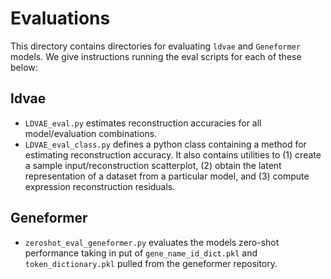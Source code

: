 # Evaluations

This directory contains directories for evaluating `ldvae` and `Geneformer` models. We give instructions running the eval scripts for each of these below:

## ldvae

- `LDVAE_eval.py` estimates reconstruction accuracies for all model/evaluation combinations.
- `LDVAE_eval_class.py` defines a python class containing a method for estimating reconstruction accuracy. It also contains utilities to (1) create a sample input/reconstruction scatterplot, (2) obtain the latent representation of a dataset from a particular model, and (3) compute expression reconstruction residuals.

## Geneformer

- `zeroshot_eval_geneformer.py` evaluates the models zero-shot performance taking in put of `gene_name_id_dict.pkl` and `token_dictionary.pkl` pulled from the geneformer repository.